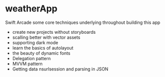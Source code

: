 # weatherApp
Swift Arcade
 some core techniques underlying throughout building this app

- create new projects without storyboards
- scalling better with vector assets
- supporting dark mode 
- learn the basics of autolayout 
- the beauty of dynamic fonts 
- Delegation pattern 
- MVVM pattern 
- Getting data nsurlsession and parsing in JSON 


